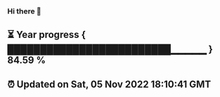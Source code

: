 ### Hi there 👋
⏳ Year progress { █████████████████████████▁▁▁▁▁ } 84.59 %
---
⏰ Updated on Sat, 05 Nov 2022 18:10:41 GMT
---
